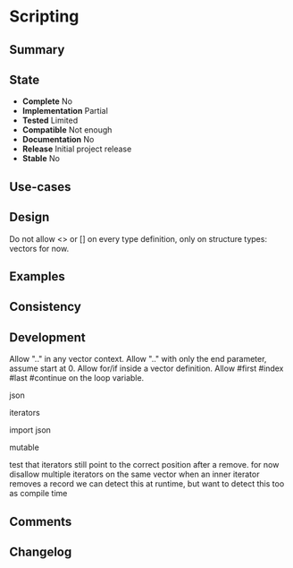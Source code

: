 Scripting
=========

Summary
-------

State
-----
- **Complete** No
- **Implementation** Partial
- **Tested** Limited
- **Compatible** Not enough
- **Documentation** No
- **Release** Initial project release
- **Stable** No

Use-cases
---------

Design
------
Do not allow <> or [] on every type definition, only on structure types: vectors for now.

Examples
--------

Consistency
-----------

Development
-----------
Allow ".." in any vector context.
Allow ".." with only the end parameter, assume start at 0.
Allow for/if inside a vector definition.
Allow #first #index #last #continue on the loop variable.

json

iterators

import json

mutable

test that iterators still point to the correct position after a remove.
for now disallow multiple iterators on the same vector when an inner iterator removes a record
    we can detect this at runtime, but want to detect this too as compile time

Comments
--------

Changelog
---------